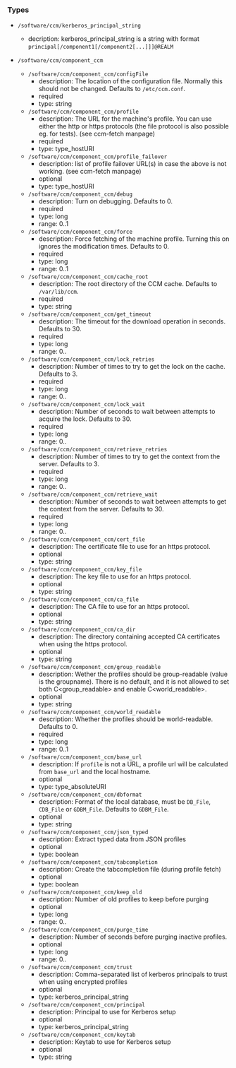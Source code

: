 ### Types

- `/software/ccm/kerberos_principal_string`
    - decription: 
    kerberos_principal_string is a string with format `principal[/component1[/component2[...]]]@REALM`

- `/software/ccm/component_ccm`
    - `/software/ccm/component_ccm/configFile`
        - description: The location of the configuration file. Normally this should not be changed. Defaults to `/etc/ccm.conf`.
        - required
        - type: string
    - `/software/ccm/component_ccm/profile`
        - description: The URL for the machine's profile. You can use either the http or https protocols (the file protocol is also possible eg. for tests). (see ccm-fetch manpage)
        - required
        - type: type_hostURI
    - `/software/ccm/component_ccm/profile_failover`
        - description: list of profile failover URL(s) in case the above is not working. (see ccm-fetch manpage)
        - optional
        - type: type_hostURI
    - `/software/ccm/component_ccm/debug`
        - description: Turn on debugging. Defaults to 0.
        - required
        - type: long
        - range: 0..1
    - `/software/ccm/component_ccm/force`
        - description: Force fetching of the machine profile. Turning this on ignores the modification times. Defaults to 0. 
        - required
        - type: long
        - range: 0..1
    - `/software/ccm/component_ccm/cache_root`
        - description: The root directory of the CCM cache.  Defaults to `/var/lib/ccm`.
        - required
        - type: string
    - `/software/ccm/component_ccm/get_timeout`
        - description: The timeout for the download operation in seconds.  Defaults to 30.
        - required
        - type: long
        - range: 0..
    - `/software/ccm/component_ccm/lock_retries`
        - description: Number of times to try to get the lock on the cache.  Defaults to 3.
        - required
        - type: long
        - range: 0..
    - `/software/ccm/component_ccm/lock_wait`
        - description: Number of seconds to wait between attempts to acquire the lock.  Defaults to 30.
        - required
        - type: long
        - range: 0..
    - `/software/ccm/component_ccm/retrieve_retries`
        - description: Number of times to try to get the context from the server.  Defaults to 3.
        - required
        - type: long
        - range: 0..
    - `/software/ccm/component_ccm/retrieve_wait`
        - description: Number of seconds to wait between attempts to get the context from the server.  Defaults to 30.
        - required
        - type: long
        - range: 0..
    - `/software/ccm/component_ccm/cert_file`
        - description: The certificate file to use for an https protocol.
        - optional
        - type: string
    - `/software/ccm/component_ccm/key_file`
        - description: The key file to use for an https protocol.
        - optional
        - type: string
    - `/software/ccm/component_ccm/ca_file`
        - description: The CA file to use for an https protocol.
        - optional
        - type: string
    - `/software/ccm/component_ccm/ca_dir`
        - description: The directory containing accepted CA certificates when using the https protocol.
        - optional
        - type: string
    - `/software/ccm/component_ccm/group_readable`
        - description: Wether the profiles should be group-readable (value is the groupname). There is no default, and it is not allowed to set both C<group_readable> and enable C<world_readable>.
        - optional
        - type: string
    - `/software/ccm/component_ccm/world_readable`
        - description: Whether the profiles should be world-readable. Defaults to 0. 
        - required
        - type: long
        - range: 0..1
    - `/software/ccm/component_ccm/base_url`
        - description: If `profile` is not a URL, a profile url will be calculated from `base_url` and the local hostname.
        - optional
        - type: type_absoluteURI
    - `/software/ccm/component_ccm/dbformat`
        - description: Format of the local database, must be `DB_File`, `CDB_File` or `GDBM_File`. Defaults to `GDBM_File`. 
        - optional
        - type: string
    - `/software/ccm/component_ccm/json_typed`
        - description: Extract typed data from JSON profiles
        - optional
        - type: boolean
    - `/software/ccm/component_ccm/tabcompletion`
        - description: Create the tabcompletion file (during profile fetch)
        - optional
        - type: boolean
    - `/software/ccm/component_ccm/keep_old`
        - description: Number of old profiles to keep before purging
        - optional
        - type: long
        - range: 0..
    - `/software/ccm/component_ccm/purge_time`
        - description: Number of seconds before purging inactive profiles.
        - optional
        - type: long
        - range: 0..
    - `/software/ccm/component_ccm/trust`
        - description: Comma-separated list of kerberos principals to trust when using encrypted profiles
        - optional
        - type: kerberos_principal_string
    - `/software/ccm/component_ccm/principal`
        - description: Principal to use for Kerberos setup
        - optional
        - type: kerberos_principal_string
    - `/software/ccm/component_ccm/keytab`
        - description: Keytab to use for Kerberos setup
        - optional
        - type: string

